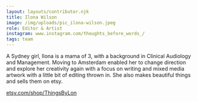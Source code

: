 ```yaml
---
layout: layouts/contributor.njk
title: Ilona Wilson
image: /img/uploads/pic_ilona-wilson.jpeg
role: Editor & Artist
instagram: www.instagram.com/thoughts_before_words_/
tags: team
---
```

A Sydney girl, Ilona is a mama of 3, with a background in Clinical Audiology and Management. Moving to Amsterdam enabled her to change direction and explore her creativity again with a focus on writing and mixed media artwork with a little bit of editing thrown in. She also makes beautiful things and sells them on etsy.

[etsy.com/shop/ThingsByLon](https://www.etsy.com/shop/ThingsByLon)